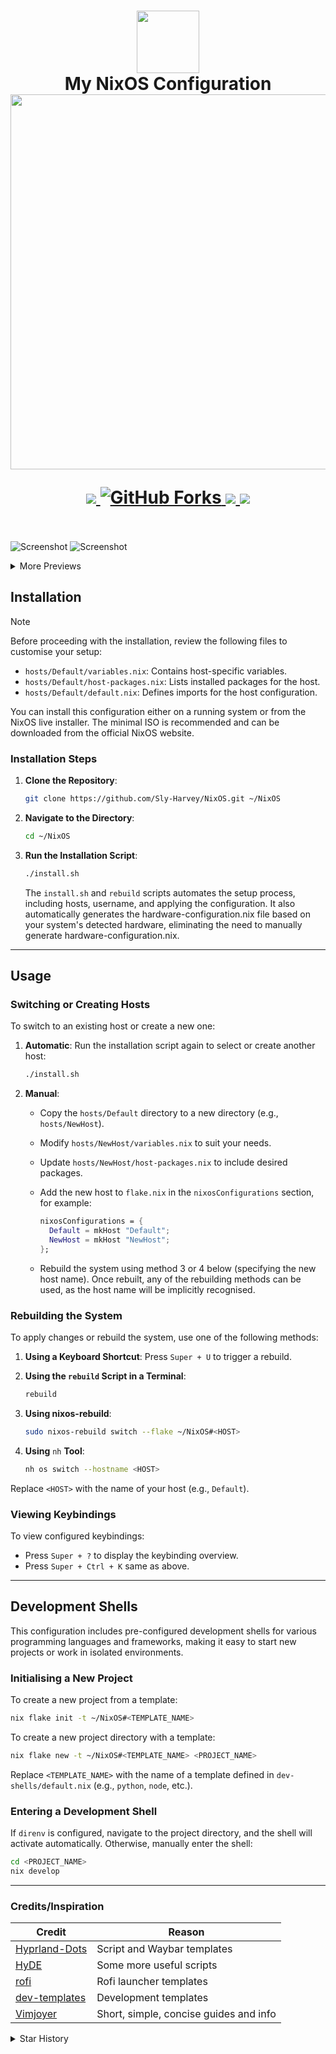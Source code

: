 <h1 align="center">
   <img src="assets/nixos-logo.png" width="100px" /> 
   <br>
      My NixOS Configuration
   <br>
      <img src="https://raw.githubusercontent.com/catppuccin/catppuccin/main/assets/palette/macchiato.png" width="600px" /> <br>
   <div align="center">

   <div align="center">
      <p></p>
      <div align="center">
         <a href="https://github.com/Sly-Harvey/NixOS/stargazers">
            <img src="https://img.shields.io/github/stars/Sly-Harvey/NixOS?color=F5BDE6&labelColor=303446&style=for-the-badge&logo=starship&logoColor=F5BDE6">
         </a>
         <a href="https://github.com/Sly-Harvey/NixOS/network/members">
            <img src="https://img.shields.io/github/forks/Sly-Harvey/NixOS?color=C6A0F6&labelColor=303446&style=for-the-badge&logo=git&logoColor=C6A0F6" alt="GitHub Forks">
         </a>
         <!-- <a href="https://github.com/Sly-Harvey/NixOS/"> -->
         <!--    <img src="https://img.shields.io/github/repo-size/Sly-Harvey/NixOS?color=C6A0F6&labelColor=303446&style=for-the-badge&logo=github&logoColor=C6A0F6"> -->
         <!-- </a> -->
         <a = href="https://nixos.org">
            <img src="https://img.shields.io/badge/NixOS-Unstable-blue?style=for-the-badge&logo=NixOS&logoColor=91D7E3&label=NixOS&labelColor=303446&color=91D7E3">
            <!-- <img src="https://img.shields.io/badge/NixOS-unstable-blue.svg?style=for-the-badge&labelColor=303446&logo=NixOS&logoColor=white&color=91D7E3"> -->
         </a>
         <a href="https://github.com/Sly-Harvey/NixOS/blob/main/LICENSE">
            <img src="https://img.shields.io/static/v1.svg?style=for-the-badge&label=License&message=MIT&colorA=313244&colorB=F5A97F&logo=unlicense&logoColor=F5A97F&"/>
         </a>
      </div>
      <br>
   </div>
</h1>

![Screenshot](assets/preview1.png)
![Screenshot](assets/preview2.png)
<details>
<summary>More Previews</summary>

![Screenshot](assets/preview3.png)
![Screenshot](assets/preview4.png)
![Screenshot](assets/preview5.png)

</details>

## Installation
> [!Note]
> Before proceeding with the installation, review the following files to customise your setup:
> - `hosts/Default/variables.nix`: Contains host-specific variables.
> - `hosts/Default/host-packages.nix`: Lists installed packages for the host.
> - `hosts/Default/default.nix`: Defines imports for the host configuration.

<!-- You can use the `install.sh` script while booted into a system or in the live installer.<br>
If you prefer the latter, you can obtain an ISO from [here](https://nixos.org/download/#nixos-iso).<br>
The minimal ISO is recommended, but you can use any.
```bash
git clone https://github.com/Sly-Harvey/NixOS.git ~/NixOS
```
```bash
cd ~/NixOS
```
```bash
./install.sh
``` -->

You can install this configuration either on a running system or from the NixOS live installer. The minimal ISO is recommended and can be downloaded from the official NixOS website.

### Installation Steps

1. **Clone the Repository**:

   ```bash
   git clone https://github.com/Sly-Harvey/NixOS.git ~/NixOS
   ```

2. **Navigate to the Directory**:

   ```bash
   cd ~/NixOS
   ```

3. **Run the Installation Script**:

   ```bash
   ./install.sh
   ```

   <!-- The `install.sh` script automates the setup process, including partitioning, formatting, and applying the configuration. -->
   The `install.sh` and `rebuild` scripts automates the setup process, including hosts, username, and applying the configuration. It also automatically generates the hardware-configuration.nix file based on your system's detected hardware, eliminating the need to manually generate hardware-configuration.nix.

---

## Usage

### Switching or Creating Hosts

To switch to an existing host or create a new one:

1. **Automatic**: Run the installation script again to select or create another host:

   ```bash
   ./install.sh
   ```

2. **Manual**:

   - Copy the `hosts/Default` directory to a new directory (e.g., `hosts/NewHost`).
   - Modify `hosts/NewHost/variables.nix` to suit your needs.
   - Update `hosts/NewHost/host-packages.nix` to include desired packages.
   - Add the new host to `flake.nix` in the `nixosConfigurations` section, for example:

     ```nix
     nixosConfigurations = {
       Default = mkHost "Default";
       NewHost = mkHost "NewHost";
     };
     ```

   - Rebuild the system using method 3 or 4 below (specifying the new host name). Once rebuilt, any of the rebuilding methods can be used, as the host name will be implicitly recognised.

### Rebuilding the System

To apply changes or rebuild the system, use one of the following methods:

1. **Using a Keyboard Shortcut**: Press `Super + U` to trigger a rebuild.

2. **Using the `rebuild` Script in a Terminal**:

   ```bash
   rebuild
   ```

3. **Using nixos-rebuild**:

   ```bash
   sudo nixos-rebuild switch --flake ~/NixOS#<HOST>
   ```

4. **Using** `nh` **Tool**:

   ```bash
   nh os switch --hostname <HOST>
   ```

Replace `<HOST>` with the name of your host (e.g., `Default`).

### Viewing Keybindings

To view configured keybindings:

- Press `Super + ?` to display the keybinding overview.
- Press `Super + Ctrl + K` same as above.

---

<!-- # Dev-shells -->
## Development Shells

This configuration includes pre-configured development shells for various programming languages and frameworks, making it easy to start new projects or work in isolated environments.

### Initialising a New Project

To create a new project from a template:

```bash
nix flake init -t ~/NixOS#<TEMPLATE_NAME>
```

To create a new project directory with a template:

```bash
nix flake new -t ~/NixOS#<TEMPLATE_NAME> <PROJECT_NAME>
```

Replace `<TEMPLATE_NAME>` with the name of a template defined in `dev-shells/default.nix` (e.g., `python`, `node`, etc.).

### Entering a Development Shell

If `direnv` is configured, navigate to the project directory, and the shell will activate automatically. Otherwise, manually enter the shell:

```bash
cd <PROJECT_NAME>
nix develop
```

---

<!-- </details> -->
<!-- <summary>Credits/Inspiration</summary> -->

### Credits/Inspiration
| Credit                                                              |  Reason                                |
|---------------------------------------------------------------------|----------------------------------------|
| [Hyprland-Dots](https://github.com/JaKooLit/Hyprland-Dots)          | Script and Waybar templates            |
| [HyDE](https://github.com/HyDE-Project/HyDE)                        | Some more useful scripts               |
| [rofi](https://github.com/adi1090x/rofi)                            | Rofi launcher templates                |
| [dev-templates](https://github.com/the-nix-way/dev-templates)       | Development templates                  |
| [Vimjoyer](https://www.youtube.com/@vimjoyer)                       | Short, simple, concise guides and info |

<!-- </details> -->

<details>
<summary>Star History</summary>
<a href="https://github.com/Sly-Harvey/NixOS/stargazers">
 <picture>
   <source media="(prefers-color-scheme: dark)" srcset="https://api.star-history.com/svg?repos=Sly-Harvey/NixOS&type=Date&theme=dark" />
   <source media="(prefers-color-scheme: light)" srcset="https://api.star-history.com/svg?repos=Sly-Harvey/NixOS&type=Date" />
   <img alt="Star History Chart" src="https://api.star-history.com/svg?repos=Sly-Harvey/NixOS&type=Date" />
 </picture>
</a>
</details>
